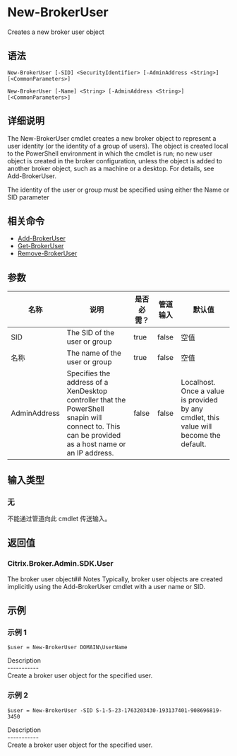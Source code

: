 # New-BrokerUser

Creates a new broker user object

## 语法

    New-BrokerUser [-SID] <SecurityIdentifier> [-AdminAddress <String>] [<CommonParameters>]
    
    New-BrokerUser [-Name] <String> [-AdminAddress <String>] [<CommonParameters>]
    

## 详细说明

The New-BrokerUser cmdlet creates a new broker object to represent a user identity (or the identity of a group of users). The object is created local to the PowerShell environment in which the cmdlet is run; no new user object is created in the broker configuration, unless the object is added to another broker object, such as a machine or a desktop. For details, see Add-BrokerUser.

The identity of the user or group must be specified using either the Name or SID parameter

## 相关命令

- [Add-BrokerUser](Add-BrokerUser.html)
- [Get-BrokerUser](Get-BrokerUser.html)
- [Remove-BrokerUser](Remove-BrokerUser.html)

## 参数

| 名称           | 说明                                                                                                                                                 | 是否必需？ | 管道输入  | 默认值                                                                                    |
| ------------ | -------------------------------------------------------------------------------------------------------------------------------------------------- | ----- | ----- | -------------------------------------------------------------------------------------- |
| SID          | The SID of the user or group                                                                                                                       | true  | false | 空值                                                                                     |
| 名称           | The name of the user or group                                                                                                                      | true  | false | 空值                                                                                     |
| AdminAddress | Specifies the address of a XenDesktop controller that the PowerShell snapin will connect to. This can be provided as a host name or an IP address. | false | false | Localhost. Once a value is provided by any cmdlet, this value will become the default. |

## 输入类型

### 无

不能通过管道向此 cmdlet 传送输入。

## 返回值

### Citrix.Broker.Admin.SDK.User

The broker user object## Notes Typically, broker user objects are created implicitly using the Add-BrokerUser cmdlet with a user name or SID.

## 示例

### 示例 1

    $user = New-BrokerUser DOMAIN\UserName
    

Description  
\---\---\-----  
Create a broker user object for the specified user.

### 示例 2

    $user = New-BrokerUser -SID S-1-5-23-1763203430-193137401-908696819-3450
    

Description  
\---\---\-----  
Create a broker user object for the specified user.